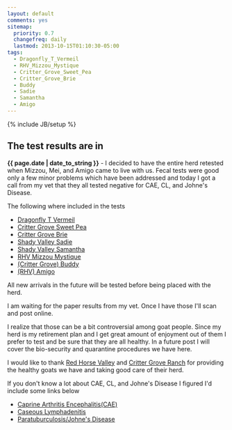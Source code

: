 ```yaml
---
layout: default
comments: yes
sitemap:
  priority: 0.7
  changefreq: daily
  lastmod: 2013-10-15T01:10:30-05:00
tags: 
  - Dragonfly_T_Vermeil
  - RHV_Mizzou_Mystique
  - Critter_Grove_Sweet_Pea
  - Critter_Grove_Brie
  - Buddy
  - Sadie
  - Samantha
  - Amigo
---
```

{% include JB/setup %}

## The test results are in

**{{ page.date | date_to_string }}** - I decided to have the entire herd retested when Mizzou, Mei, and Amigo came
to live with us.  Fecal tests were good only a few minor problems which have
been addressed and today I got a call from my vet that they all tested
negative for CAE, CL, and Johne's Disease. 

The following where included in the tests

* [Dragonfly T Vermeil](/goats/Dragonfly_T_Vermeil)
* [Critter Grove Sweet Pea](/goats/Critter-Grove-Sweet-Pea)
* [Critter Grove Brie](/goats/Critter-Grove-Brie)
* [Shady Valley Sadie](/goats/Shady-Valley-Sadie)
* [Shady Valley Samantha](/goats/Shady-Valley-Samantha)
* [RHV Mizzou Mystique](/goats/RHV_Mizzou_Mystique)
* [(Critter Grove) Buddy](/goats/Buddy)
* [(RHV) Amigo](/goats/Amigo)

All new arrivals in the future will be tested before being placed with the herd.

I am waiting for the paper results from my vet. Once I have those I'll scan and
post online.

I realize that those can be a bit controversial among goat people. Since my
herd is my retirement plan and I get great amount of enjoyment out of them
I prefer to test and be sure that they are all healthy.  In a future post
I will cover the bio-security and quarantine procedures we have here.

I would like to thank [Red Horse Valley](http://redhorsevalley.com) and 
[Critter Grove Ranch](http://www.crittergroveranch.com/) for providing the
healthy goats we have and taking good care of their herd.

If you don't know a lot about CAE, CL, and Johne's Disease I figured I'd
include some links below

* [Caprine Arthritis Encephalitis(CAE)](http://en.wikipedia.org/wiki/Caprine_Arthritis_Encephalitis)
* [Caseous Lymphadenitis](http://en.wikipedia.org/wiki/Caseous_lymphadenitis)
* [Paratuburculosis/Johne's Disease](http://en.wikipedia.org/wiki/Paratuberculosis)

